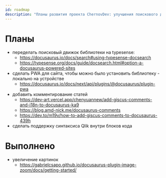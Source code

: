 ```yaml
---
id: roadmap
description: "Планы развития проекта ChernovDev: улучшения поискового движка, PWA, комментарии, подсветка синтаксиса Qlik. Следите за нашими обновлениями и будущими функциями."
---
```

# Планы

- переделать поисковый движок библиотеки на typesense:
    - https://docusaurus.io/docs/search#using-typesense-docsearch
    - https://typesense.org/docs/guide/docsearch.html#option-a-docusaurus-powered-sites
- сделать PWA для сайта, чтобы можно было установить библиотеку - локально на устройстве
    - https://docusaurus.io/docs/next/api/plugins/@docusaurus/plugin-pwa
- добавить комментирование статей
    - https://dev-art.vercel.app/chenyuannew/add-giscus-comments-and-i18n-to-docusaurus-ka9
    - https://blog.amd-nick.me/docusaurus-comments
    - https://dev.to/m19v/how-to-add-giscus-comments-to-docusaurus-439h
- сделать поддержку синтаксиса Qlik внутри блоков кода

# Выполнено

- увеличение картинок
    - https://gabrielcsapo.github.io/docusaurus-plugin-image-zoom/docs/getting-started/

